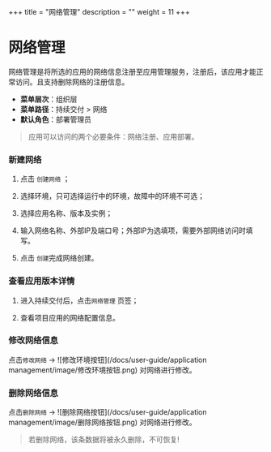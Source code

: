 ﻿+++
title = "网络管理"
description = ""
weight = 11
+++


# 网络管理

网络管理是将所选的应用的网络信息注册至应用管理服务，注册后，该应用才能正常访问。且支持删除网络的注册信息。
    
  - **菜单层次**：组织层
  - **菜单路径**：持续交付 > 网络
  - **默认角色**：部署管理员
<blockquote class="note">
        应用可以访问的两个必要条件：网络注册、应用部署。
      </blockquote>

### 新建网络

 1. 点击 `创建网络` ；

 1. 选择环境，只可选择运行中的环境，故障中的环境不可选；

 1. 选择应用名称、版本及实例；

 1. 输入网络名称、外部IP及端口号；外部IP为选填项，需要外部网络访问时填写。

 1. 点击 `创建`完成网络创建。

### 查看应用版本详情

 1. 进入持续交付后，点击`网络管理` 页签；

 1. 查看项目应用的网络配置信息。


### 修改网络信息

点击`修改网络` → ![修改环境按钮](/docs/user-guide/application management/image/修改环境按钮.png) 对网络进行修改。

### 删除网络信息

点击`删除网络` → ![删除网络按钮](/docs/user-guide/application management/image/删除网络按钮.png) 对网络进行修改。
<blockquote class="warning">
         若删除网络，该条数据将被永久删除，不可恢复!
      </blockquote>